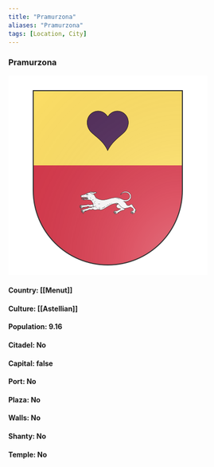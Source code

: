 ```yaml
---
title: "Pramurzona"
aliases: "Pramurzona"
tags: [Location, City]
---
```

### Pramurzona
![](attachment/8f0c0beb5da99d82510942bfdf22b8ed.svg)

#### Country: [[Menut]]

#### Culture: [[Astellian]]

#### Population: 9.16

#### Citadel: No

#### Capital: false

#### Port: No

#### Plaza: No

#### Walls: No

#### Shanty: No

#### Temple: No

